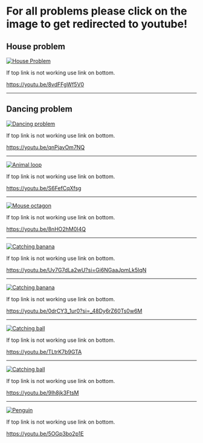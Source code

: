 # For all problems please click on the image to get redirected to youtube!

## House problem 
[![House Problem](https://github.com/Omeggos/EDS124BR/assets/105466539/a5f9d214-07ba-4dd4-9190-a6a71dedb26c)](https://youtu.be/8vdFFgWf5V0)


If top link is not working use link on bottom. 

https://youtu.be/8vdFFgWf5V0

---

## Dancing problem

[![Dancing problem](https://github.com/Omeggos/EDS124BR/assets/105466539/61ee167e-bbfd-41f0-a542-84b9d7b6da23)](https://youtu.be/6ku96RXZCuM)

If top link is not working use link on bottom.

https://youtu.be/qnPjavOm7NQ

---

[![Animal loop](https://github.com/Omeggos/EDS124BR/assets/105466539/ab901a6d-5f7b-472b-ac48-158292334926)](https://youtu.be/frSIJ7d-yP0)

If top link is not working use link on bottom.

https://youtu.be/S6FefCqXfsg

---

[![Mouse octagon](https://github.com/user-attachments/assets/098fe810-0a41-4f64-84c9-90c8faa464c7)](https://youtu.be/8nHO2hM0I4Q)

If top link is not working use link on bottom.

https://youtu.be/8nHO2hM0I4Q

---

[![Catching banana](https://github.com/user-attachments/assets/cb736b1c-12f0-46bc-9e7f-bc3c5e397c10)](https://youtu.be/Uv7G7dLa2wU?si=Gi6NGaaJpmLk5lqN)

If top link is not working use link on bottom.

https://youtu.be/Uv7G7dLa2wU?si=Gi6NGaaJpmLk5lqN

---

[![Catching banana](https://github.com/user-attachments/assets/f8ee5908-1dde-4c76-9552-cc8d307bee18)](https://youtu.be/0drCY3_1ur0?si=_48Dy6rZ60Ts0w6M)

If top link is not working use link on bottom.

https://youtu.be/0drCY3_1ur0?si=_48Dy6rZ60Ts0w6M

---

[![Catching ball](https://github.com/user-attachments/assets/59296799-06f7-4b18-961e-71e5d63967fa)](https://youtu.be/TLtrK7b9GTA)

If top link is not working use link on bottom.

https://youtu.be/TLtrK7b9GTA

---

[![Catching ball](https://github.com/user-attachments/assets/39516b1e-317b-497b-a386-2f7149b29c09)](https://youtu.be/9lh8jk3FtsM)

If top link is not working use link on bottom.

https://youtu.be/9lh8jk3FtsM

---

[![Penguin](https://github.com/user-attachments/assets/5391aa30-dd61-4482-a49c-bb6a4ed76414)](https://youtu.be/5OGp3bo2p1E)

If top link is not working use link on bottom.

https://youtu.be/5OGp3bo2p1E


